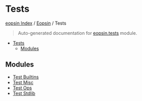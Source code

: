# Tests

[eopsin Index](../../README.md#eopsin-index) /
[Eopsin](../index.md#eopsin) /
Tests

> Auto-generated documentation for [eopsin.tests](https://github.com/ImperatorLang/eopsin/blob/master/eopsin/tests/__init__.py) module.

- [Tests](#tests)
  - [Modules](#modules)

## Modules

- [Test Builtins](./test_builtins.md)
- [Test Misc](./test_misc.md)
- [Test Ops](./test_ops.md)
- [Test Stdlib](./test_stdlib.md)